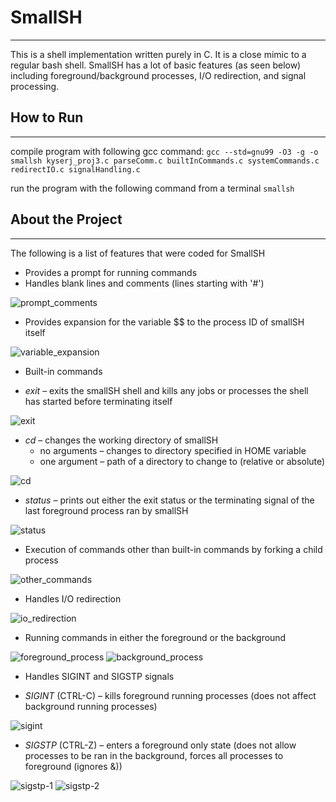 # SmallSH
---
This is a shell implementation written purely in C. It is a close mimic to a regular bash shell. SmallSH has a lot of basic features (as seen below) 
including foreground/background processes, I/O redirection, and signal processing.

## How to Run
---
compile program with following gcc command:
`gcc --std=gnu99 -O3 -g -o smallsh kyserj_proj3.c parseComm.c builtInCommands.c systemCommands.c redirectIO.c signalHandling.c`

run the program with the following command from a terminal
`smallsh`

## About the Project
---
The following is a list of features that were coded for SmallSH


- Provides a prompt for running commands
- Handles blank lines and comments (lines starting with '#')

![prompt_comments]()


- Provides expansion for the variable $$ to the process ID of smallSH itself

![variable_expansion]()


- Built-in commands

- *exit* – exits the smallSH shell and kills any jobs or processes the shell has started before terminating itself

![exit]()


- *cd* – changes the working directory of smallSH
    - no arguments – changes to directory specified in HOME variable
    - one argument – path of a directory to change to (relative or absolute)

![cd]()


- *status* – prints out either the exit status or the terminating signal of the last foreground process ran by smallSH

![status]()


- Execution of commands other than built-in commands by forking a child process

![other_commands]()


- Handles I/O redirection

![io_redirection]()


- Running commands in either the foreground or the background

![foreground_process]()
![background_process]()


- Handles SIGINT and SIGSTP signals

- *SIGINT* (CTRL-C) – kills foreground running processes (does not affect background running processes)

![sigint]()


- *SIGSTP* (CTRL-Z) – enters a foreground only state (does not allow processes to be ran in the background, forces all processes to foreground (ignores &))

![sigstp-1]()
![sigstp-2]()